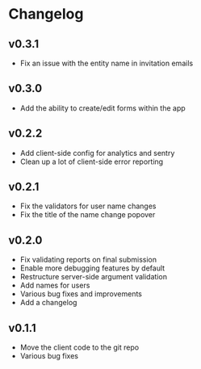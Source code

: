 Changelog
=========

v0.3.1
------
* Fix an issue with the entity name in invitation emails

v0.3.0
------
* Add the ability to create/edit forms within the app

v0.2.2
------
* Add client-side config for analytics and sentry
* Clean up a lot of client-side error reporting

v0.2.1
------
* Fix the validators for user name changes
* Fix the title of the name change popover

v0.2.0
------
* Fix validating reports on final submission
* Enable more debugging features by default
* Restructure server-side argument validation
* Add names for users
* Various bug fixes and improvements
* Add a changelog

v0.1.1
------
* Move the client code to the git repo
* Various bug fixes
